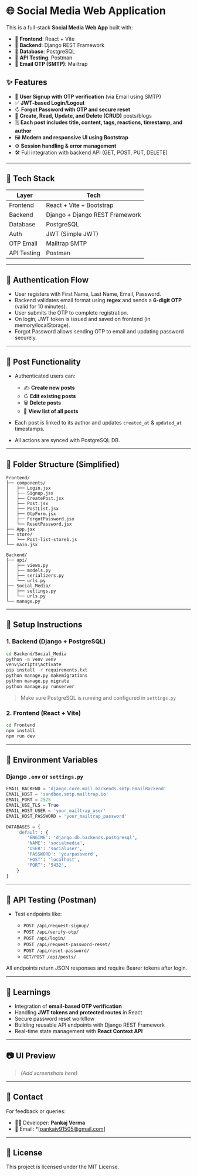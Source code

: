 # 🌐 Social Media Web Application

This is a full-stack **Social Media Web App** built with:

* 🧹 **Frontend**: React + Vite
* 🔧 **Backend**: Django REST Framework
* 📂 **Database**: PostgreSQL
* 🧪 **API Testing**: Postman
* 📧 **Email OTP (SMTP)**: Mailtrap

## ✨ Features

* 🔐 **User Signup with OTP verification** (via Email using SMTP)
* ✅ **JWT-based Login/Logout**
* ↻ **Forgot Password with OTP and secure reset**
* 📝 **Create, Read, Update, and Delete (CRUD)** posts/blogs
* 🗒️ **Each post includes title, content, tags, reactions, timestamp, and author**
* 🖼️ **Modern and responsive UI using Bootstrap**
* ⚙️ **Session handling & error management**
* 🛠️ Full integration with backend API (GET, POST, PUT, DELETE)

---

## 🚀 Tech Stack

| Layer       | Tech                           |
| ----------- | ------------------------------ |
| Frontend    | React + Vite + Bootstrap       |
| Backend     | Django + Django REST Framework |
| Database    | PostgreSQL                     |
| Auth        | JWT (Simple JWT)               |
| OTP Email   | Mailtrap SMTP                  |
| API Testing | Postman                        |

---

## 🔐 Authentication Flow

* User registers with First Name, Last Name, Email, Password.
* Backend validates email format using **regex** and sends a **6-digit OTP** (valid for 10 minutes).
* User submits the OTP to complete registration.
* On login, JWT token is issued and saved on frontend (in memory/localStorage).
* Forgot Password allows sending OTP to email and updating password securely.

---

## 📌 Post Functionality

* Authenticated users can:

  * ✍️ **Create new posts**
  * ↻ **Edit existing posts**
  * 🗑️ **Delete posts**
  * 📜 **View list of all posts**
* Each post is linked to its author and updates `created_at` & `updated_at` timestamps.
* All actions are synced with PostgreSQL DB.

---

## 📁 Folder Structure (Simplified)

```
Frontend/
├── components/
│   ├── Login.jsx
│   ├── Signup.jsx
│   ├── CreatePost.jsx
│   ├── Post.jsx
│   ├── PostList.jsx
│   ├── OtpForm.jsx
│   ├── ForgotPassword.jsx
│   └── ResetPassword.jsx
├── App.jsx
├── store/
│   └── Post-list-store1.js
└── main.jsx

Backend/
├── api/
│   ├── views.py
│   ├── models.py
│   ├── serializers.py
│   └── urls.py
├── Social_Media/
│   ├── settings.py
│   └── urls.py
└── manage.py
```

---

## 🚠 Setup Instructions

### 1. Backend (Django + PostgreSQL)

```bash
cd Backend/Social_Media
python -m venv venv
venv\Scripts\activate
pip install -r requirements.txt
python manage.py makemigrations
python manage.py migrate
python manage.py runserver
```

> Make sure PostgreSQL is running and configured in `settings.py`

### 2. Frontend (React + Vite)

```bash
cd Frontend
npm install
npm run dev
```

---

## 🔑 Environment Variables

### Django `.env` or `settings.py`

```python
EMAIL_BACKEND = 'django.core.mail.backends.smtp.EmailBackend'
EMAIL_HOST = 'sandbox.smtp.mailtrap.io'
EMAIL_PORT = 2525
EMAIL_USE_TLS = True
EMAIL_HOST_USER = 'your_mailtrap_user'
EMAIL_HOST_PASSWORD = 'your_mailtrap_password'

DATABASES = {
    'default': {
        'ENGINE': 'django.db.backends.postgresql',
        'NAME': 'socialmedia',
        'USER': 'socialuser',
        'PASSWORD': 'yourpassword',
        'HOST': 'localhost',
        'PORT': '5432',
    }
}
```

---

## 🥺 API Testing (Postman)

* Test endpoints like:

  * `POST /api/request-signup/`
  * `POST /api/verify-otp/`
  * `POST /api/login/`
  * `POST /api/request-password-reset/`
  * `POST /api/reset-password/`
  * `GET/POST /api/posts/`

All endpoints return JSON responses and require Bearer tokens after login.

---

## 🧠 Learnings

* Integration of **email-based OTP verification**
* Handling **JWT tokens and protected routes** in React
* Secure password reset workflow
* Building reusable API endpoints with Django REST Framework
* Real-time state management with **React Context API**

---

## 📷 UI Preview

> *(Add screenshots here)*

---

## 📨 Contact

For feedback or queries:

* 🧑‍💻 Developer: **Pankaj Verma**
* 📧 Email: *[pankajv91505@gmail.com]

---

## 📄 License

This project is licensed under the MIT License.
